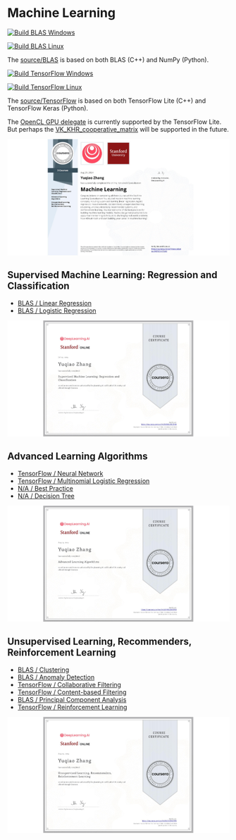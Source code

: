 # Machine Learning  

[![Build BLAS Windows](https://github.com/HanetakaChou/Machine-Learning/actions/workflows/Build-BLAS-Windows.yml/badge.svg)](https://github.com/HanetakaChou/Machine-Learning/actions/workflows/Build-BLAS-Windows.yml)  

[![Build BLAS Linux](https://github.com/HanetakaChou/Machine-Learning/actions/workflows/Build-BLAS-Linux.yml/badge.svg)](https://github.com/HanetakaChou/Machine-Learning/actions/workflows/Build-BLAS-Linux.yml)  

The [source/BLAS](source/BLAS) is based on both BLAS (C++) and NumPy (Python).  

[![Build TensorFlow Windows](https://github.com/HanetakaChou/Machine-Learning/actions/workflows/Build-TensorFlow-Windows.yml/badge.svg)](https://github.com/HanetakaChou/Machine-Learning/actions/workflows/Build-TensorFlow-Windows.yml)  

[![Build TensorFlow Linux](https://github.com/HanetakaChou/Machine-Learning/actions/workflows/Build-TensorFlow-Linux.yml/badge.svg)](https://github.com/HanetakaChou/Machine-Learning/actions/workflows/Build-TensorFlow-Linux.yml)  

The [source/TensorFlow](source/TensorFlow/) is based on both TensorFlow Lite (C++) and TensorFlow Keras (Python).  

The [OpenCL GPU delegate](https://www.tensorflow.org/lite/guide/build_cmake#opencl_gpu_delegate) is currently supported by the TensorFlow Lite. But perhaps the [VK_KHR_cooperative_matrix](https://registry.khronos.org/vulkan/specs/1.3-extensions/man/html/VK_KHR_cooperative_matrix.html) will be supported in the future.  

[![](Q87RCYH7TLN3.png)](https://www.coursera.org/account/accomplishments/specialization/Q87RCYH7TLN3)  

## Supervised Machine Learning: Regression and Classification  

- [BLAS / Linear Regression](source/BLAS/Linear-Regression/README.md)  
- [BLAS / Logistic Regression](source/BLAS/Logistic-Regression/README.md)  

[![](SV4NGLRC2Q26.png)](https://coursera.org/verify/SV4NGLRC2Q26)  

## Advanced Learning Algorithms  

- [TensorFlow / Neural Network](source/TensorFlow/Neural-Network/README.md)  
- [TensorFlow / Multinomial Logistic Regression](source/TensorFlow/Multinomial-Logistic-Regression/README.md)  
- [N/A / Best Practice](source/N-A/Best-Practice/README.md)  
- [N/A / Decision Tree](source/N-A/Decision-Tree/README.md)  

[![](GQFN025K4VVN.png)](https://coursera.org/verify/GQFN025K4VVN)  

## Unsupervised Learning, Recommenders, Reinforcement Learning  

- [BLAS / Clustering](source/BLAS/Clustering/README.md)  
- [BLAS / Anomaly Detection](source/BLAS/Anomaly-Detection/README.md)  
- [TensorFlow / Collaborative Filtering](source/TensorFlow/Collaborative-Filtering/README.md)  
- [TensorFlow / Content-based Filtering](source/TensorFlow/Content-based-Filtering/README.md)  
- [BLAS / Principal Component Analysis](source/BLAS/Principal-Component-Analysis/README.md)  
- [TensorFlow / Reinforcement Learning](source/TensorFlow/Reinforcement-Learning/README.md)  

[![](EVZ1HVQ2JFPX.png)](https://coursera.org/verify/EVZ1HVQ2JFPX)  
